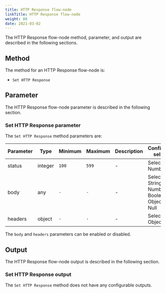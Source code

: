 ```yaml
---
title: HTTP Response flow-node
linkTitle: HTTP Response flow-node
weight: 80
date: 2021-03-02
---
```


The HTTP Response flow-node method, parameter, and output are described in the following sections.

## Method

The method for an HTTP Response flow-node is:

* `Set HTTP Response`

## Parameter

The HTTP Response flow-node parameter is described in the following section.

### Set HTTP Response parameter

The `Set HTTP Response` method parameters are:

| Parameter | Type | Minimum | Maximum | Description | Configuration selection |
| --- | --- | --- | --- | --- | --- |
| status | integer | `100` | `599` | \- | Selector, Number |
| body | any | `-` | `-` | \- | Selector, String, Number, Boolean, Object, Array, Null |
| headers | object | `-` | `-` | \- | Selector, Object |

The `body` and `headers` parameters can be enabled or disabled.

## Output

The HTTP Response flow-node output is described in the following section.

### Set HTTP Response output

The `Set HTTP Response` method does not have any configurable outputs.
